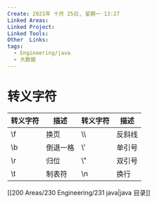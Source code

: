 ```yaml
---
Create: 2021年 十月 25日, 星期一 13:27
Linked Areas: 
Linked Project:
Linked Tools: 
Other  Links: 
tags: 
  - Engineering/java
  - 大数据
---
```


# 转义字符

| 转义字符 | 描述     | 转义字符 | 描述   |
| -------- | -------- | -------- | ------ |
| \f       | 换页     | \\\      | 反斜线 |
| \b       | 倒退一格 | \\'      | 单引号 |
| \r       | 归位     | \\"      | 双引号 |
| \t       | 制表符   | \n       | 换行   |

[[200 Areas/230 Engineering/231 java|java 目录]]